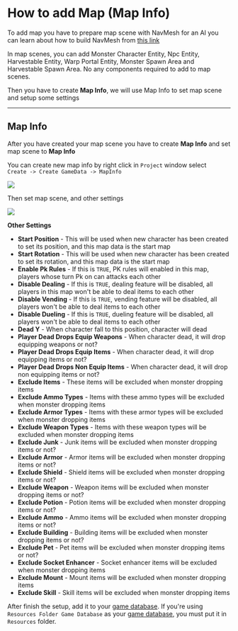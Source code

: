# How to add Map (Map Info)

To add map you have to prepare map scene with NavMesh for an AI you can learn about how to build NavMesh from [this link](https://docs.unity3d.com/Manual/nav-BuildingNavMesh.html)

In map scenes, you can add Monster Character Entity, Npc Entity, Harvestable Entity, Warp Portal Entity, Monster Spawn Area and Harvestable Spawn Area. No any components required to add to map scenes.

Then you have to create **Map Info**, we will use Map Info to set map scene and setup some settings

* * *

## Map Info

After you have created your map scene you have to create **Map Info** and set map scene to **Map Info**

You can create new map info by right click in `Project` window select   
`Create -> Create GameData -> MapInfo`

![](https://cdn-images-1.medium.com/max/1600/0*7_a38hcHWo38MNM0)

Then set map scene, and other settings

![](https://cdn-images-1.medium.com/max/1600/0*qlyeR8iDp88w6MDT)

**Other Settings**
* **Start Position** - This will be used when new character has been created to set its position, and this map data is the start map
* **Start Rotation** - This will be used when new character has been created to set its rotation, and this map data is the start map
* **Enable Pk Rules** - If this is `TRUE`, PK rules will enabled in this map, players whose turn Pk on can attacks each other
* **Disable Dealing** - If this is `TRUE`, dealing feature will be disabled, all players in this map won't be able to deal items to each other
* **Disable Vending** - If this is `TRUE`, vending feature will be disabled, all players won't be able to deal items to each other
* **Disable Dueling** - If this is `TRUE`, dueling feature will be disabled, all players won't be able to deal items to each other
* **Dead Y** - When character fall to this position, character will dead
* **Player Dead Drops Equip Weapons** - When character dead, it will drop equipping weapons or not?
* **Player Dead Drops Equip Items** - When character dead, it will drop equipping items or not?
* **Player Dead Drops Non Equip Items** - When character dead, it will drop non equipping items or not?
* **Exclude Items** - These items will be excluded when monster dropping items
* **Exclude Ammo Types** - Items with these ammo types will be excluded when monster dropping items
* **Exclude Armor Types** - Items with these armor types will be excluded when monster dropping items
* **Exclude Weapon Types** - Items with these weapon types will be excluded when monster dropping items
* **Exclude Junk** - Junk items will be excluded when monster dropping items or not?
* **Exclude Armor** - Armor items will be excluded when monster dropping items or not?
* **Exclude Shield** - Shield items will be excluded when monster dropping items or not?
* **Exclude Weapon** - Weapon items will be excluded when monster dropping items or not?
* **Exclude Potion** - Potion items will be excluded when monster dropping items or not?
* **Exclude Ammo** - Ammo items will be excluded when monster dropping items or not?
* **Exclude Building** - Building items will be excluded when monster dropping items or not?
* **Exclude Pet** - Pet items will be excluded when monster dropping items or not?
* **Exclude Socket Enhancer** - Socket enhancer items will be excluded when monster dropping items
* **Exclude Mount** - Mount items will be excluded when monster dropping items
* **Exclude Skill** - Skill items will be excluded when monster dropping items

After finish the setup, add it to your [game database](pages/103-game-database.md). If you're using `Resources Folder Game Database` as your [game database](pages/103-game-database.md), you must put it in `Resources` folder.
<!--stackedit_data:
eyJoaXN0b3J5IjpbLTk3NjIxMDY5NiwtMTgxNzM1ODU2Nyw1MD
U0MDcyOTRdfQ==
-->